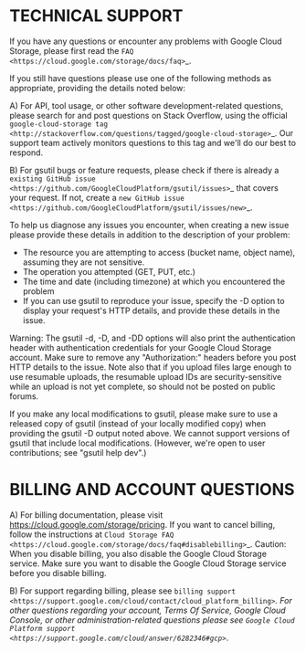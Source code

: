 # TECHNICAL SUPPORT
  If you have any questions or encounter any problems with Google Cloud Storage,
  please first read the `FAQ <https://cloud.google.com/storage/docs/faq>`_.

  If you still have questions please use one of the following methods as
  appropriate, providing the details noted below:

  A) For API, tool usage, or other software development-related questions,
  please search for and post questions on Stack Overflow, using the official
  `google-cloud-storage tag
  <http://stackoverflow.com/questions/tagged/google-cloud-storage>`_. Our
  support team actively monitors questions to this tag and we'll do our best to
  respond.

  B) For gsutil bugs or feature requests, please check if there is already a
  `existing GitHub issue <https://github.com/GoogleCloudPlatform/gsutil/issues>`_
  that covers your request. If not, create a
  `new GitHub issue <https://github.com/GoogleCloudPlatform/gsutil/issues/new>`_.

  To help us diagnose any issues you encounter, when creating a new issue
  please provide these details in addition to the description of your problem:

  - The resource you are attempting to access (bucket name, object name),
    assuming they are not sensitive.
  - The operation you attempted (GET, PUT, etc.)
  - The time and date (including timezone) at which you encountered the problem
  - If you can use gsutil to reproduce your issue, specify the -D option to
    display your request's HTTP details, and provide these details in the 
    issue.

  Warning: The gsutil -d, -D, and -DD options will also print the authentication
  header with authentication credentials for your Google Cloud Storage account.
  Make sure to remove any "Authorization:" headers before you post HTTP details
  to the issue. Note also that if you upload files large enough to use resumable
  uploads, the resumable upload IDs are security-sensitive while an upload
  is not yet complete, so should not be posted on public forums.

  If you make any local modifications to gsutil, please make sure to use
  a released copy of gsutil (instead of your locally modified copy) when
  providing the gsutil -D output noted above. We cannot support versions
  of gsutil that include local modifications. (However, we're open to user
  contributions; see "gsutil help dev".)


# BILLING AND ACCOUNT QUESTIONS
  A) For billing documentation, please visit
  https://cloud.google.com/storage/pricing.
  If you want to cancel billing, follow the instructions at
  `Cloud Storage FAQ <https://cloud.google.com/storage/docs/faq#disablebilling>`_.
  Caution: When you disable billing, you also disable the Google Cloud Storage
  service. Make sure you want to disable the Google Cloud Storage service
  before you disable billing.

  B) For support regarding billing, please see
  `billing support <https://support.google.com/cloud/contact/cloud_platform_billing>`_.
  For other questions regarding your account, Terms Of Service, Google
  Cloud Console, or other administration-related questions please see
  `Google Cloud Platform support <https://support.google.com/cloud/answer/6282346#gcp>`_.